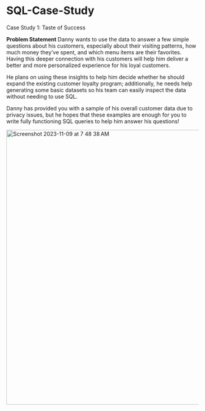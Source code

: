 # SQL-Case-Study

Case Study 1: Taste of Success

**Problem Statement**
Danny wants to use the data to answer a few simple questions about his customers, especially about their visiting patterns, how much money they’ve spent, and which menu items are their favorites. Having this deeper connection with his customers will help him deliver a better and more personalized experience for his loyal customers.

He plans on using these insights to help him decide whether he should expand the existing customer loyalty program; additionally, he needs help generating some basic datasets so his team can easily inspect the data without needing to use SQL.

Danny has provided you with a sample of his overall customer data due to privacy issues, but he hopes that these examples are enough for you to write fully functioning SQL queries to help him answer his questions!

<img width="721" alt="Screenshot 2023-11-09 at 7 48 38 AM" src="https://github.com/jasumonga17/SQL-Case-Study/assets/76562774/617afd03-5977-47ed-8f1c-25cc177721e0">



